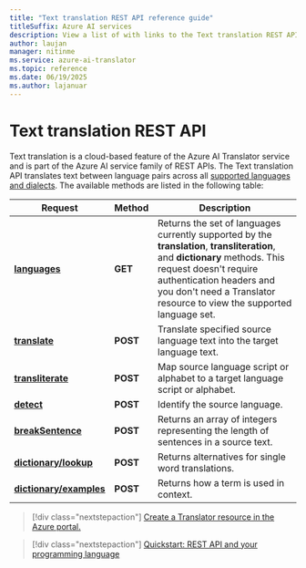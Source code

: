 ```yaml
---
title: "Text translation REST API reference guide"
titleSuffix: Azure AI services
description: View a list of with links to the Text translation REST APIs.
author: laujan
manager: nitinme
ms.service: azure-ai-translator
ms.topic: reference
ms.date: 06/19/2025
ms.author: lajanuar
---
```


# Text translation REST API

Text translation is a cloud-based feature of the Azure AI Translator service and is part of the Azure AI service family of REST APIs. The Text translation API translates text between language pairs across all [supported languages and dialects](../../language-support.md). The available methods are listed in the following table:

| Request| Method| Description|
|---------|--------------|---------|
| [**languages**](../v3/languages.md) | **GET** | Returns the set of languages currently supported by the **translation**, **transliteration**, and **dictionary** methods. This request doesn't require authentication headers and you don't need a Translator resource to view the supported language set.|
|[**translate**](../v3/translate.md) | **POST**| Translate specified source language text into the target language text.|
|[**transliterate**](../v3/transliterate.md) |  **POST** | Map source language script or alphabet to a target language script or alphabet.
|[**detect**](../v3/detect.md) | **POST** | Identify the source language. |
|[**breakSentence**](../v3/break-sentence.md) | **POST** | Returns an array of integers representing the length of sentences in a source text. |
| [**dictionary/lookup**](../v3/dictionary-lookup.md) | **POST** | Returns alternatives for single word translations. |
| [**dictionary/examples**](../v3/dictionary-examples.md) | **POST** | Returns how a term is used in context. |

> [!div class="nextstepaction"]
> [Create a Translator resource in the Azure portal.](../../create-translator-resource.md)

> [!div class="nextstepaction"]
> [Quickstart: REST API and your programming language](../quickstart/rest-api.md)
